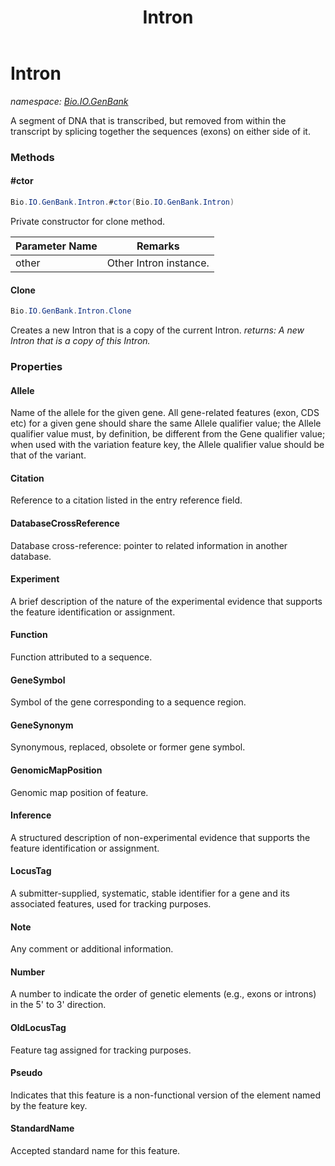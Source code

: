 ﻿---
title: Intron
---

# Intron
_namespace: [Bio.IO.GenBank](N-Bio.IO.GenBank.html)_

A segment of DNA that is transcribed, but removed from within the transcript by splicing together the sequences
 (exons) on either side of it.

### Methods

#### #ctor
```csharp
Bio.IO.GenBank.Intron.#ctor(Bio.IO.GenBank.Intron)
```
Private constructor for clone method.

|Parameter Name|Remarks|
|--------------|-------|
|other|Other Intron instance.|


#### Clone
```csharp
Bio.IO.GenBank.Intron.Clone
```
Creates a new Intron that is a copy of the current Intron.
_returns: A new Intron that is a copy of this Intron._



### Properties

#### Allele
Name of the allele for the given gene.
 All gene-related features (exon, CDS etc) for a given gene should share the same Allele qualifier value; 
 the Allele qualifier value must, by definition, be different from the Gene qualifier value; when used with 
 the variation feature key, the Allele qualifier value should be that of the variant.
#### Citation
Reference to a citation listed in the entry reference field.
#### DatabaseCrossReference
Database cross-reference: pointer to related information in another database.
#### Experiment
A brief description of the nature of the experimental evidence that supports the feature 
 identification or assignment.
#### Function
Function attributed to a sequence.
#### GeneSymbol
Symbol of the gene corresponding to a sequence region.
#### GeneSynonym
Synonymous, replaced, obsolete or former gene symbol.
#### GenomicMapPosition
Genomic map position of feature.
#### Inference
A structured description of non-experimental evidence that supports the feature 
 identification or assignment.
#### LocusTag
A submitter-supplied, systematic, stable identifier for a gene and its associated 
 features, used for tracking purposes.
#### Note
Any comment or additional information.
#### Number
A number to indicate the order of genetic elements (e.g., exons or introns) in the 5' to 3' direction.
#### OldLocusTag
Feature tag assigned for tracking purposes.
#### Pseudo
Indicates that this feature is a non-functional version of the element named by the feature key.
#### StandardName
Accepted standard name for this feature.

